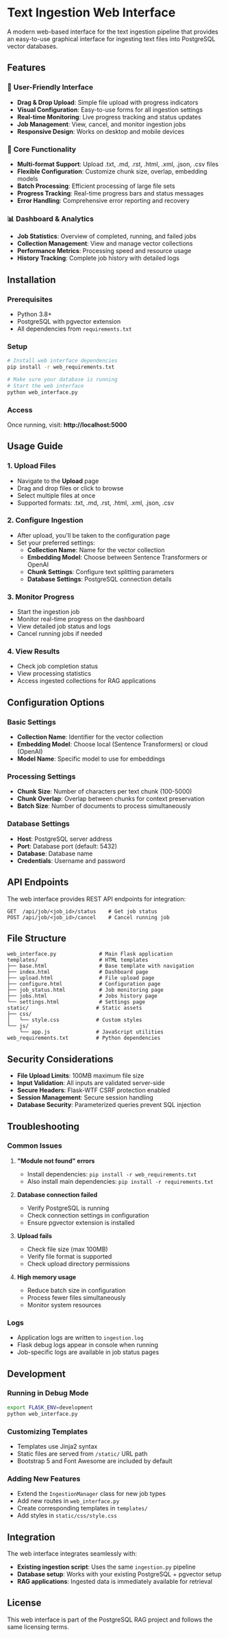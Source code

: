 # Text Ingestion Web Interface

A modern web-based interface for the text ingestion pipeline that provides an easy-to-use graphical interface for ingesting text files into PostgreSQL vector databases.

## Features

### 🎯 **User-Friendly Interface**
- **Drag & Drop Upload**: Simple file upload with progress indicators
- **Visual Configuration**: Easy-to-use forms for all ingestion settings
- **Real-time Monitoring**: Live progress tracking and status updates
- **Job Management**: View, cancel, and monitor ingestion jobs
- **Responsive Design**: Works on desktop and mobile devices

### 🚀 **Core Functionality**
- **Multi-format Support**: Upload .txt, .md, .rst, .html, .xml, .json, .csv files
- **Flexible Configuration**: Customize chunk size, overlap, embedding models
- **Batch Processing**: Efficient processing of large file sets
- **Progress Tracking**: Real-time progress bars and status messages
- **Error Handling**: Comprehensive error reporting and recovery

### 📊 **Dashboard & Analytics**
- **Job Statistics**: Overview of completed, running, and failed jobs
- **Collection Management**: View and manage vector collections
- **Performance Metrics**: Processing speed and resource usage
- **History Tracking**: Complete job history with detailed logs

## Installation

### Prerequisites
- Python 3.8+
- PostgreSQL with pgvector extension
- All dependencies from `requirements.txt`

### Setup
```bash
# Install web interface dependencies
pip install -r web_requirements.txt

# Make sure your database is running
# Start the web interface
python web_interface.py
```

### Access
Once running, visit: **http://localhost:5000**

## Usage Guide

### 1. **Upload Files**
- Navigate to the **Upload** page
- Drag and drop files or click to browse
- Select multiple files at once
- Supported formats: .txt, .md, .rst, .html, .xml, .json, .csv

### 2. **Configure Ingestion**
- After upload, you'll be taken to the configuration page
- Set your preferred settings:
  - **Collection Name**: Name for the vector collection
  - **Embedding Model**: Choose between Sentence Transformers or OpenAI
  - **Chunk Settings**: Configure text splitting parameters
  - **Database Settings**: PostgreSQL connection details

### 3. **Monitor Progress**
- Start the ingestion job
- Monitor real-time progress on the dashboard
- View detailed job status and logs
- Cancel running jobs if needed

### 4. **View Results**
- Check job completion status
- View processing statistics
- Access ingested collections for RAG applications

## Configuration Options

### Basic Settings
- **Collection Name**: Identifier for the vector collection
- **Embedding Model**: Choose local (Sentence Transformers) or cloud (OpenAI)
- **Model Name**: Specific model to use for embeddings

### Processing Settings
- **Chunk Size**: Number of characters per text chunk (100-5000)
- **Chunk Overlap**: Overlap between chunks for context preservation
- **Batch Size**: Number of documents to process simultaneously

### Database Settings
- **Host**: PostgreSQL server address
- **Port**: Database port (default: 5432)
- **Database**: Database name
- **Credentials**: Username and password

## API Endpoints

The web interface provides REST API endpoints for integration:

```
GET  /api/job/<job_id>/status    # Get job status
POST /api/job/<job_id>/cancel    # Cancel running job
```

## File Structure

```
web_interface.py              # Main Flask application
templates/                    # HTML templates
├── base.html                 # Base template with navigation
├── index.html                # Dashboard page
├── upload.html               # File upload page
├── configure.html            # Configuration page
├── job_status.html           # Job monitoring page
├── jobs.html                 # Jobs history page
└── settings.html             # Settings page
static/                      # Static assets
├── css/
│   └── style.css            # Custom styles
└── js/
    └── app.js               # JavaScript utilities
web_requirements.txt         # Python dependencies
```

## Security Considerations

- **File Upload Limits**: 100MB maximum file size
- **Input Validation**: All inputs are validated server-side
- **Secure Headers**: Flask-WTF CSRF protection enabled
- **Session Management**: Secure session handling
- **Database Security**: Parameterized queries prevent SQL injection

## Troubleshooting

### Common Issues

1. **"Module not found" errors**
   - Install dependencies: `pip install -r web_requirements.txt`
   - Also install main dependencies: `pip install -r requirements.txt`

2. **Database connection failed**
   - Verify PostgreSQL is running
   - Check connection settings in configuration
   - Ensure pgvector extension is installed

3. **Upload fails**
   - Check file size (max 100MB)
   - Verify file format is supported
   - Check upload directory permissions

4. **High memory usage**
   - Reduce batch size in configuration
   - Process fewer files simultaneously
   - Monitor system resources

### Logs
- Application logs are written to `ingestion.log`
- Flask debug logs appear in console when running
- Job-specific logs are available in job status pages

## Development

### Running in Debug Mode
```bash
export FLASK_ENV=development
python web_interface.py
```

### Customizing Templates
- Templates use Jinja2 syntax
- Static files are served from `/static/` URL path
- Bootstrap 5 and Font Awesome are included by default

### Adding New Features
- Extend the `IngestionManager` class for new job types
- Add new routes in `web_interface.py`
- Create corresponding templates in `templates/`
- Add styles in `static/css/style.css`

## Integration

The web interface integrates seamlessly with:
- **Existing ingestion script**: Uses the same `ingestion.py` pipeline
- **Database setup**: Works with your existing PostgreSQL + pgvector setup
- **RAG applications**: Ingested data is immediately available for retrieval

## License

This web interface is part of the PostgreSQL RAG project and follows the same licensing terms.
